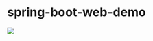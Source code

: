 # spring-boot-web-demo

<img src="https://travis-ci.com/bitsignite/spring-boot-web-demo.svg?branch=master">
